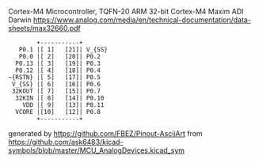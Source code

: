 Cortex-M4 Microcontroller, TQFN-20
ARM 32-bit Cortex-M4 Maxim ADI Darwin
https://www.analog.com/media/en/technical-documentation/data-sheets/max32660.pdf


	        +-----------+
	   P0.1 |[ 1]   [21]| V_{SS}
	   P0.0 |[ 2]   [20]| P0.2
	  P0.13 |[ 3]   [19]| P0.3
	  P0.12 |[ 4]   [18]| P0.4
	~{RSTN} |[ 5]   [17]| P0.5
	 V_{SS} |[ 6]   [16]| P0.6
	 32KOUT |[ 7]   [15]| P0.7
	  32KIN |[ 8]   [14]| P0.10
	    VDD |[ 9]   [13]| P0.11
	  VCORE |[10]   [12]| P0.8
	        +-----------+


generated by https://github.com/FBEZ/Pinout-AsciiArt from https://github.com/ask6483/kicad-symbols/blob/master/MCU_AnalogDevices.kicad_sym